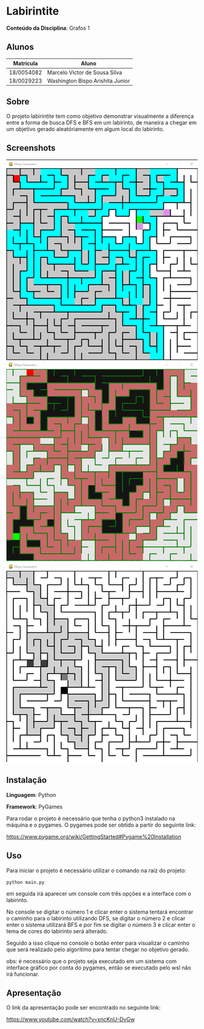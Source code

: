 # Labirintite

**Conteúdo da Disciplina**: Grafos 1

## Alunos

| Matrícula  | Aluno                            |
| ---------- | -------------------------------- |
| 18/0054082 | Marcelo Victor de Sousa Silva    |
| 18/0029223 | Washington Bispo Arishita Junior |

## Sobre

O projeto labirintite tem como objetivo demonstrar visualmente a diferença entre a forma de busca DFS e BFS em um labirinto, de maneira a chegar em um objetivo gerado aleatóriamente em algum local do labirinto.

## Screenshots

<img src="./Image/img1.png">
<img src="./Image/img2.png">
<img src="./Image/img3.png">

## Instalação

**Linguagem**: Python

**Framework**: PyGames

Para rodar o projeto é necessário que tenha o python3 instalado na máquina e o pygames.
O pygames pode ser obtido a partir do seguinte link:

<https://www.pygame.org/wiki/GettingStarted#Pygame%20Installation>

## Uso

Para iniciar o projeto é necessário utilizar o comando na raíz do projeto:

```
python main.py
```

em seguida irá aparecer um console com três opções e a interface com o labirinto.

No console se digitar o número 1 e clicar enter o sistema tentará encontrar o caminho para o labirinto utilizando DFS, se digitar o número 2 e clicar enter o sistema utilizará BFS e por fim se digitar o número 3 e clicar enter o tema de cores do labirinto será alterado.

Seguido a isso clique no console o botão enter para visualizar o caminho que será realizado pelo algoritimo para tentar chegar no objetivo gerado.

obs: é necessário que o projeto seja executado em um sistema com interface gráfico por conta do pygames, então se executado pelo wsl não irá funcionar.

## Apresentação

O link da apresentação pode ser encontrado no seguinte link:

<https://www.youtube.com/watch?v=xncKnU-DvGw>
